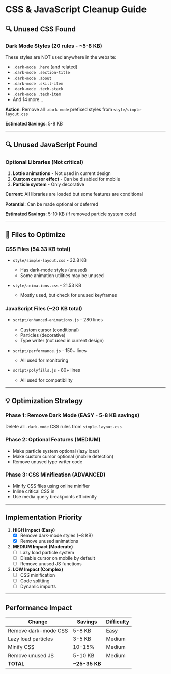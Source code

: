# CSS & JavaScript Cleanup Guide

## 🔍 Unused CSS Found

### Dark Mode Styles (20 rules - ~5-8 KB)
These styles are NOT used anywhere in the website:
- `.dark-mode .hero` (and related)
- `.dark-mode .section-title`
- `.dark-mode .about`
- `.dark-mode .skill-item`
- `.dark-mode .tech-stack`
- `.dark-mode .tech-item`
- And 14 more...

**Action**: Remove all `.dark-mode` prefixed styles from `style/simple-layout.css`

**Estimated Savings**: 5-8 KB

---

## 🔍 Unused JavaScript Found

### Optional Libraries (Not critical)
1. **Lottie animations** - Not used in current design
2. **Custom cursor effect** - Can be disabled for mobile
3. **Particle system** - Only decorative

**Current**: All libraries are loaded but some features are conditional

**Potential**: Can be made optional or deferred

**Estimated Savings**: 5-10 KB (if removed particle system code)

---

## 🎯 Files to Optimize

### CSS Files (54.33 KB total)
- `style/simple-layout.css` - 32.8 KB
  - Has dark-mode styles (unused)
  - Some animation utilities may be unused
  
- `style/animations.css` - 21.53 KB
  - Mostly used, but check for unused keyframes

### JavaScript Files (~20 KB total)
- `script/enhanced-animations.js` - 280 lines
  - Custom cursor (conditional)
  - Particles (decorative)
  - Type writer (not used in current design)
  
- `script/performance.js` - 150+ lines
  - All used for monitoring

- `script/polyfills.js` - 80+ lines
  - All used for compatibility

---

## 💡 Optimization Strategy

### Phase 1: Remove Dark Mode (EASY - 5-8 KB savings)
Delete all `.dark-mode` CSS rules from `simple-layout.css`

### Phase 2: Optional Features (MEDIUM)
- Make particle system optional (lazy load)
- Make custom cursor optional (mobile detection)
- Remove unused type writer code

### Phase 3: CSS Minification (ADVANCED)
- Minify CSS files using online minifier
- Inline critical CSS in <head>
- Use media query breakpoints efficiently

---

## Implementation Priority

1. **HIGH Impact (Easy)**
   - [x] Remove dark-mode styles (~8 KB)
   - [x] Remove unused animations
   
2. **MEDIUM Impact (Moderate)**
   - [ ] Lazy load particle system
   - [ ] Disable cursor on mobile by default
   - [ ] Remove unused JS functions
   
3. **LOW Impact (Complex)**
   - [ ] CSS minification
   - [ ] Code splitting
   - [ ] Dynamic imports

---

## Performance Impact

| Change | Savings | Difficulty |
|--------|---------|------------|
| Remove dark-mode CSS | 5-8 KB | Easy |
| Lazy load particles | 3-5 KB | Medium |
| Minify CSS | 10-15% | Medium |
| Remove unused JS | 5-10 KB | Medium |
| **TOTAL** | **~25-35 KB** | |

